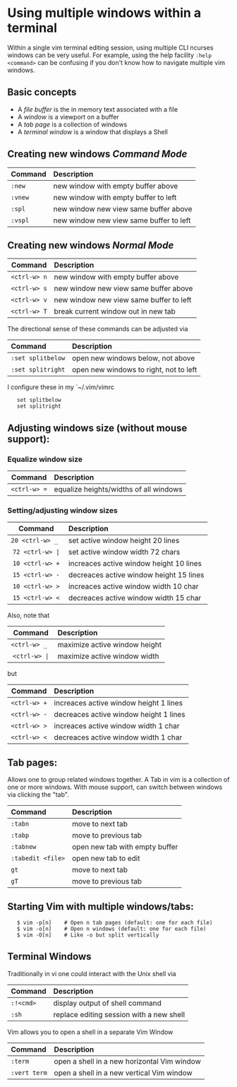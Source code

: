 # Using multiple windows within a terminal 
Within a single vim terminal editing session, using multiple
CLI ncurses windows can be very useful.  For example,
using the help facility `:help <command>` can be confusing
if you don't know how to navigate multiple vim windows.

## Basic concepts
* A _file buffer_ is the in memory text associated with a file
* A _window_ is a viewport on a buffer
* A _tab page_ is a collection of windows
* A _terminal window_ is a window that displays a Shell

## Creating new windows _Command Mode_

| Command | Description                             |
|:------- |:--------------------------------------- |
| `:new`  | new window with empty buffer above      |
| `:vnew` | new window with empty buffer to left    |
| `:spl`  | new window new view same buffer above   |
| `:vspl` | new window new view same buffer to left |

## Creating new windows _Normal Mode_

| Command      | Description                             |
|:------------:|:--------------------------------------- |
| `<ctrl-w> n` | new window with empty buffer above      |
| `<ctrl-w> s` | new window new view same buffer above   |
| `<ctrl-w> v` | new window new view same buffer to left |
| `<ctrl-w> T` | break current window out in new tab     |

The directional sense of these commands can be adjusted via

| Command           | Description                            |
|:----------------- |:-------------------------------------- |
| `:set splitbelow` | open new windows below, not above      |
| `:set splitright` | open new windows to right, not to left |

I configure these in my `~/.vim/vimrc
```
   set splitbelow
   set splitright
```

## Adjusting windows size (without mouse support):

### Equalize window size

| Command         | Description                            |
|:---------------:|:-------------------------------------- |
| `<ctrl-w> =`    | equalize heights/widths of all windows |

### Setting/adjusting window sizes

| Command           | Description                             |
|:-----------------:|:--------------------------------------- |
| `20 <ctrl-w> _ `  | set active window height 20 lines       |
| `72 <ctrl-w> \|`  | set active window width 72 chars        |
| `10 <ctrl-w> +`   | increaces active window height 10 lines |
| `15 <ctrl-w> -`   | decreaces active window height 15 lines |
| `10 <ctrl-w> >`   | increaces active window width 10 char   |
| `15 <ctrl-w> <`   | decreaces active window width 15 char   |

Also, note that

| Command        | Description                   |
|:--------------:|:----------------------------- |
| `<ctrl-w> _ `  | maximize active window height |
| `<ctrl-w> \|`  | maximize active window width  |

but

| Command      | Description                            |
|:------------:|:-------------------------------------- |
| `<ctrl-w> +` | increaces active window height 1 lines |
| `<ctrl-w> -` | decreaces active window height 1 lines |
| `<ctrl-w> >` | increaces active window width 1 char   |
| `<ctrl-w> <` | decreaces active window width 1 char   |

## Tab pages:
Allows one to group related windows together.  A Tab in vim
is a collection of one or more windows.  With mouse support,
can switch between windows via clicking the "tab".

| Command           | Description                    |
|:----------------- |:------------------------------ |
| `:tabn`           | move to next tab               |
| `:tabp`           | move to previous tab           |
| `:tabnew`         | open new tab with empty buffer |
| `:tabedit <file>` | open new tab to edit <file>    |
| `gt`              | move to next tab               |
| `gT`              | move to previous tab           |

## Starting Vim with multiple windows/tabs:
```
   $ vim -p[n]    # Open n tab pages (default: one for each file)
   $ vim -o[n]    # Open n windows (default: one for each file)
   $ vim -O[n]    # Like -o but split vertically
```
## Terminal Windows
Traditionally in vi one could interact with the Unix shell via

| Command   | Description                              |
|:--------- |:---------------------------------------- |
| `:!<cmd>` | display output of shell command <cmd>    |
| `:sh`     | replace editing session with a new shell |

Vim allows you to open a shell in a separate Vim Window

| Command      | Description                                 |
|:------------ |:------------------------------------------- |
| `:term`      | open a shell in a new horizontal Vim window |
| `:vert term` | open a shell in a new vertical Vim window   |

